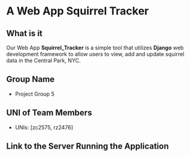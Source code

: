 # A Web App Squirrel Tracker

## What is it
Our Web App **Squirrel_Tracker** is a simple tool that utilizes **Django** web development framework to allow users to view, add and update squirrel data in the Central Park, NYC. 

## Group Name
- Project Group 5

## UNI of Team Members
- UNIs: [zc2575, rz2476]

## Link to the Server Running the Application
